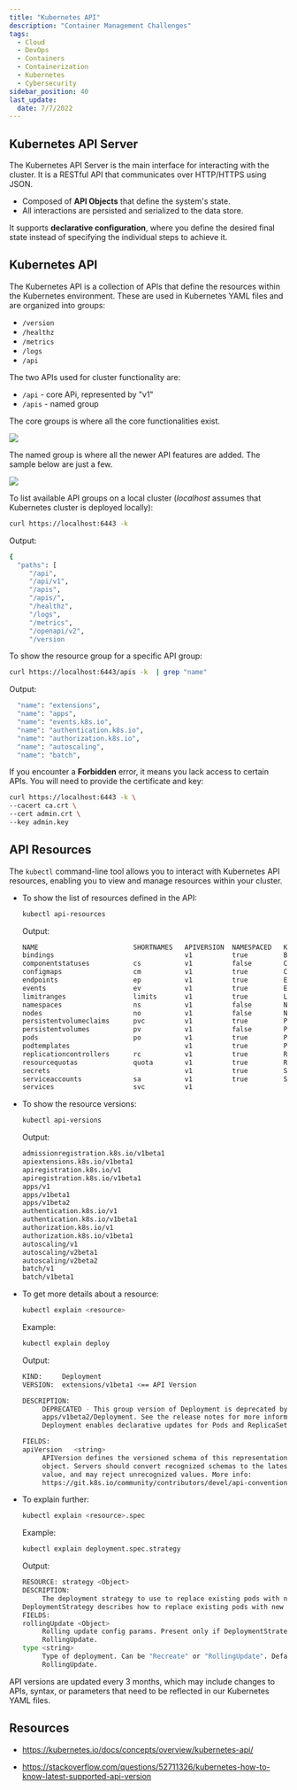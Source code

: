 ```yaml
---
title: "Kubernetes API"
description: "Container Management Challenges"
tags:
  - Cloud
  - DevOps
  - Containers
  - Containerization
  - Kubernetes
  - Cybersecurity
sidebar_position: 40
last_update:
  date: 7/7/2022
---
```


## Kubernetes API Server

The Kubernetes API Server is the main interface for interacting with the cluster. It is a RESTful API that communicates over HTTP/HTTPS using JSON.

- Composed of **API Objects** that define the system's state.
- All interactions are persisted and serialized to the data store.

It supports **declarative configuration**, where you define the desired final state instead of specifying the individual steps to achieve it.


## Kubernetes API 

The Kubernetes API is a collection of APIs that define the resources within the Kubernetes environment. These are used in Kubernetes YAML files and are organized into groups:

- `/version`
- `/healthz`
- `/metrics`
- `/logs`
- `/api`

The two APIs used for cluster functionality are:

- `/api` - core APi, represented by "v1"
- `/apis` - named group

The core groups is where all the core functionalities exist.

<div class='img-center'>

![](/img/docs/kubernetesapicoregroup.png)

</div>

The named group is where all the newer API features are added. The sample below are just a few.

<div class='img-center'>

![](/img/docs/kubernetesnamedapigroup.png)

</div>


To list available API groups on a local cluster (*localhost* assumes that Kubernetes cluster is deployed locally):

```bash
curl https://localhost:6443 -k  
```

Output: 

```bash 
{
  "paths": [
     "/api",
     "/api/v1",
     "/apis",
     "/apis/",
     "/healthz",
     "/logs",
     "/metrics",
     "/openapi/v2",
     "/version
```

To show the resource group for a specific API group:

```bash
curl https://localhost:6443/apis -k  | grep "name"
```

Output: 

```bash 
  "name": "extensions",
  "name": "apps",
  "name": "events.k8s.io",
  "name": "authentication.k8s.io",
  "name": "authorization.k8s.io",
  "name": "autoscaling",
  "name": "batch",
```

If you encounter a **Forbidden** error, it means you lack access to certain APIs. You will need to provide the certificate and key:

```bash
curl https://localhost:6443 -k \
--cacert ca.crt \
--cert admin.crt \
--key admin.key 
```


## API Resources

The `kubectl` command-line tool allows you to interact with Kubernetes API resources, enabling you to view and manage resources within your cluster.

- To show the list of resources defined in the API:

     ```bash
     kubectl api-resources 
     ```

     Output: 

     ```bash 
     NAME                        SHORTNAMES   APIVERSION  NAMESPACED   KIND
     bindings                                 v1          true         Binding
     componentstatuses           cs           v1          false        ComponentStatus
     configmaps                  cm           v1          true         ConfigMap
     endpoints                   ep           v1          true         Endpoints
     events                      ev           v1          true         Event
     limitranges                 limits       v1          true         LimitRange
     namespaces                  ns           v1          false        Namespace
     nodes                       no           v1          false        Node
     persistentvolumeclaims      pvc          v1          true         PersistentVolumeClaim
     persistentvolumes           pv           v1          false        PersistentVolume
     pods                        po           v1          true         Pod
     podtemplates                             v1          true         PodTemplate
     replicationcontrollers      rc           v1          true         ReplicationController
     resourcequotas              quota        v1          true         ResourceQuota
     secrets                                  v1          true         Secret
     serviceaccounts             sa           v1          true         ServiceAccount
     services                    svc          v1   
     ```


- To show the resource versions:

     ```bash
     kubectl api-versions 
     ```

     Output: 

     ```bash 
     admissionregistration.k8s.io/v1beta1
     apiextensions.k8s.io/v1beta1
     apiregistration.k8s.io/v1
     apiregistration.k8s.io/v1beta1
     apps/v1
     apps/v1beta1
     apps/v1beta2
     authentication.k8s.io/v1
     authentication.k8s.io/v1beta1
     authorization.k8s.io/v1
     authorization.k8s.io/v1beta1
     autoscaling/v1
     autoscaling/v2beta1
     autoscaling/v2beta2
     batch/v1
     batch/v1beta1
     ```

- To get more details about a resource:

     ```bash
     kubectl explain <resource>
     ```

     Example:

     ```bash
     kubectl explain deploy
     ```

     Output: 

     ```bash 
     KIND:     Deployment
     VERSION:  extensions/v1beta1 <== API Version

     DESCRIPTION:
          DEPRECATED - This group version of Deployment is deprecated by
          apps/v1beta2/Deployment. See the release notes for more information.
          Deployment enables declarative updates for Pods and ReplicaSets.

     FIELDS:
     apiVersion   <string>
          APIVersion defines the versioned schema of this representation of an
          object. Servers should convert recognized schemas to the latest internal
          value, and may reject unrecognized values. More info:
          https://git.k8s.io/community/contributors/devel/api-conventions.md#resources  
     ```

- To explain further:

     ```bash
     kubectl explain <resource>.spec  
     ```

     Example: 

     ```bash
     kubectl explain deployment.spec.strategy
     ```

     Output: 

     ```bash 
     RESOURCE: strategy <Object>
     DESCRIPTION:
          The deployment strategy to use to replace existing pods with new ones.
     DeploymentStrategy describes how to replace existing pods with new ones.
     FIELDS:
     rollingUpdate <Object>
          Rolling update config params. Present only if DeploymentStrategyType =
          RollingUpdate.
     type <string>
          Type of deployment. Can be "Recreate" or "RollingUpdate". Default is
          RollingUpdate.  
     ```

API versions are updated every 3 months, which may include changes to APIs, syntax, or parameters that need to be reflected in our Kubernetes YAML files.


## Resources

- https://kubernetes.io/docs/concepts/overview/kubernetes-api/

- https://stackoverflow.com/questions/52711326/kubernetes-how-to-know-latest-supported-api-version



 

 
